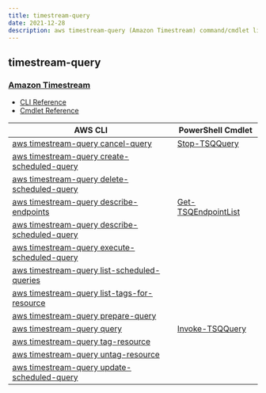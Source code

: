 ```yaml
---
title: timestream-query
date: 2021-12-28
description: aws timestream-query (Amazon Timestream) command/cmdlet list.
---
```


## timestream-query

### [Amazon Timestream](https://aws.amazon.com/timestream/)

* [CLI Reference](https://docs.aws.amazon.com/cli/latest/reference/timestream-query/index.html)
* [Cmdlet Reference](https://docs.aws.amazon.com/powershell/latest/reference/items/TimestreamQuery_cmdlets.html)

|AWS CLI|PowerShell Cmdlet|
|----|----|
|[aws timestream-query cancel-query](https://docs.aws.amazon.com/cli/latest/reference/timestream-query/cancel-query.html)|[Stop-TSQQuery](https://docs.aws.amazon.com/powershell/latest/reference/items/Stop-TSQQuery.html)|
|[aws timestream-query create-scheduled-query](https://docs.aws.amazon.com/cli/latest/reference/timestream-query/create-scheduled-query.html)||
|[aws timestream-query delete-scheduled-query](https://docs.aws.amazon.com/cli/latest/reference/timestream-query/delete-scheduled-query.html)||
|[aws timestream-query describe-endpoints](https://docs.aws.amazon.com/cli/latest/reference/timestream-query/describe-endpoints.html)|[Get-TSQEndpointList](https://docs.aws.amazon.com/powershell/latest/reference/items/Get-TSQEndpointList.html)|
|[aws timestream-query describe-scheduled-query](https://docs.aws.amazon.com/cli/latest/reference/timestream-query/describe-scheduled-query.html)||
|[aws timestream-query execute-scheduled-query](https://docs.aws.amazon.com/cli/latest/reference/timestream-query/execute-scheduled-query.html)||
|[aws timestream-query list-scheduled-queries](https://docs.aws.amazon.com/cli/latest/reference/timestream-query/list-scheduled-queries.html)||
|[aws timestream-query list-tags-for-resource](https://docs.aws.amazon.com/cli/latest/reference/timestream-query/list-tags-for-resource.html)||
|[aws timestream-query prepare-query](https://docs.aws.amazon.com/cli/latest/reference/timestream-query/prepare-query.html)||
|[aws timestream-query query](https://docs.aws.amazon.com/cli/latest/reference/timestream-query/query.html)|[Invoke-TSQQuery](https://docs.aws.amazon.com/powershell/latest/reference/items/Invoke-TSQQuery.html)|
|[aws timestream-query tag-resource](https://docs.aws.amazon.com/cli/latest/reference/timestream-query/tag-resource.html)||
|[aws timestream-query untag-resource](https://docs.aws.amazon.com/cli/latest/reference/timestream-query/untag-resource.html)||
|[aws timestream-query update-scheduled-query](https://docs.aws.amazon.com/cli/latest/reference/timestream-query/update-scheduled-query.html)||

